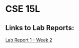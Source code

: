 # CSE 15L
## Links to Lab Reports:
[Lab Report 1 - Week 2](https://declaire.github.io/cse15l-lab-reports/lab-report-1-week-2.html)

